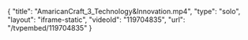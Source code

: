 {
    "title": "AmaricanCraft_3_Technology&Innovation.mp4",
    "type": "solo",
    "layout": "iframe-static",
    "videoId": "119704835",
    "url": "\/tvpembed\/119704835"
}
